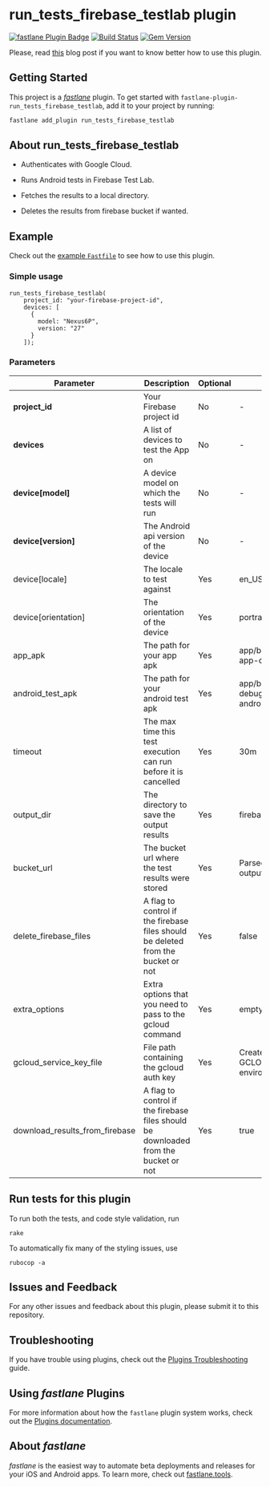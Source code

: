 # run_tests_firebase_testlab plugin

[![fastlane Plugin Badge](https://rawcdn.githack.com/fastlane/fastlane/master/fastlane/assets/plugin-badge.svg)](https://rubygems.org/gems/fastlane-plugin-run_tests_firebase_testlab)
[![Build
Status](https://travis-ci.org/pink-room/fastlane-plugin-run_tests_firebase_testlab.svg?branch=master)](https://travis-ci.org/pink-room/fastlane-plugin-run_tests_firebase_testlab)
[![Gem
Version](https://badge.fury.io/rb/fastlane-plugin-run_tests_firebase_testlab.svg)](https://badge.fury.io/rb/fastlane-plugin-run_tests_firebase_testlab)

Please, read [this](https://medium.com/pink-room-club/android-continuous-integration-using-fastlane-and-circleci-2-0-part-i-7204e2e7b8b) blog post if you want to know better how to use this plugin.

## Getting Started

This project is a [_fastlane_](https://github.com/fastlane/fastlane) plugin. To get started with `fastlane-plugin-run_tests_firebase_testlab`, add it to your project by running:
```bash
fastlane add_plugin run_tests_firebase_testlab
```

## About run_tests_firebase_testlab

* Authenticates with Google Cloud.

* Runs Android tests in Firebase Test Lab.

* Fetches the results to a local directory.

* Deletes the results from firebase bucket if wanted.

## Example

Check out the [example `Fastfile`](fastlane/Fastfile) to see how to use this plugin.

### Simple usage

```
run_tests_firebase_testlab(
    project_id: "your-firebase-project-id",
    devices: [
      {
        model: "Nexus6P",
        version: "27"
      }
    ]);
```

### Parameters

<table>
<thead>
<tr>
<th>Parameter</th>
<th>Description</th>
<th>Optional</th>
<th>Default</th>
</tr>
</thead>
<tbody>

<tr>
<td><b>project_id</b></td>
<td>Your Firebase project id</td>
<td>No</td>
<td>-</td>
</tr>

<tr>
<td><b>devices</b></td>
<td>A list of devices to test the App on</td>
<td>No</td>
<td>-</td>
</tr>

<tr>
<td><b>device[model]</b></td>
<td>A device model on which the tests will run</td>
<td>No</td>
<td>-</td>
</tr>

<tr>
<td><b>device[version]</b></td>
<td>The Android api version of the device</td>
<td>No</td>
<td>-</td>
</tr>

<tr>
<td>device[locale]</td>
<td>The locale to test against</td>
<td>Yes</td>
<td>en_US</td>
</tr>

<tr>
<td>device[orientation]</td>
<td>The orientation of the device</td>
<td>Yes</td>
<td>portrait</td>
</tr>

<tr>
<td>app_apk</td>
<td>The path for your app apk</td>
<td>Yes</td>
<td>app/build/outputs/apk/debug/<br>app-debug.apk</td>
</tr>

<tr>
<td>android_test_apk</td>
<td>The path for your android test apk</td>
<td>Yes</td>
<td>app/build/outputs/apk/androidTest/<br>debug/app-debug-androidTest.apk</td>
</tr>

<tr>
<td>timeout</td>
<td>The max time this test execution can run before it is cancelled</td>
<td>Yes</td>
<td>30m</td>
</tr>

<tr>
<td>output_dir</td>
<td>The directory to save the output results</td>
<td>Yes</td>
<td>firebase</td>
</tr>

<tr>
<td>bucket_url</td>
<td>The bucket url where the test results were stored</td>
<td>Yes</td>
<td>Parsed automatically from tests output</td>
</tr>

<tr>
<td>delete_firebase_files</td>
<td>A flag to control if the firebase files should be deleted from the bucket or not</td>
<td>Yes</td>
<td>false</td>
</tr>

<tr>
<td>extra_options</td>
<td>Extra options that you need to pass to the gcloud command</td>
<td>Yes</td>
<td>empty string</td>
</tr>

<tr>
<td>gcloud_service_key_file</td>
<td>File path containing the gcloud auth key</td>
<td>Yes</td>
<td>Created from GCLOUD_SERVICE_KEY environment variable</td>
</tr>

<tr>
<td>download_results_from_firebase</td>
<td>A flag to control if the firebase files should be downloaded from the bucket or not</td>
<td>Yes</td>
<td>true</td>
</tr>

</tbody>
</table>

## Run tests for this plugin

To run both the tests, and code style validation, run

```
rake
```

To automatically fix many of the styling issues, use
```
rubocop -a
```

## Issues and Feedback

For any other issues and feedback about this plugin, please submit it to this repository.

## Troubleshooting

If you have trouble using plugins, check out the [Plugins Troubleshooting](https://docs.fastlane.tools/plugins/plugins-troubleshooting/) guide.

## Using _fastlane_ Plugins

For more information about how the `fastlane` plugin system works, check out the [Plugins documentation](https://docs.fastlane.tools/plugins/create-plugin/).

## About _fastlane_

_fastlane_ is the easiest way to automate beta deployments and releases for your iOS and Android apps. To learn more, check out [fastlane.tools](https://fastlane.tools).
